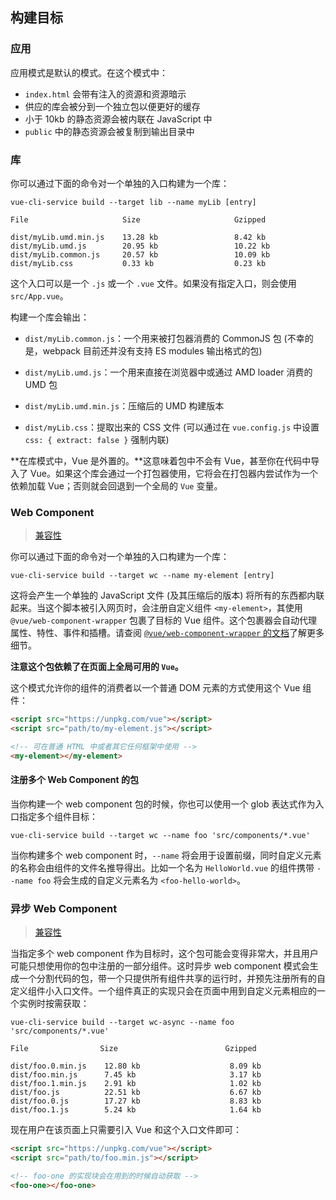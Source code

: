 ## 构建目标

### 应用

应用模式是默认的模式。在这个模式中：

- `index.html` 会带有注入的资源和资源暗示
- 供应的库会被分到一个独立包以便更好的缓存
- 小于 10kb 的静态资源会被内联在 JavaScript 中
- `public` 中的静态资源会被复制到输出目录中

### 库

你可以通过下面的命令对一个单独的入口构建为一个库：

```
vue-cli-service build --target lib --name myLib [entry]
```

```
File                     Size                     Gzipped

dist/myLib.umd.min.js    13.28 kb                 8.42 kb
dist/myLib.umd.js        20.95 kb                 10.22 kb
dist/myLib.common.js     20.57 kb                 10.09 kb
dist/myLib.css           0.33 kb                  0.23 kb
```

这个入口可以是一个 `.js` 或一个 `.vue` 文件。如果没有指定入口，则会使用 `src/App.vue`。

构建一个库会输出：

- `dist/myLib.common.js`：一个用来被打包器消费的 CommonJS 包 (不幸的是，webpack 目前还并没有支持 ES modules 输出格式的包)

- `dist/myLib.umd.js`：一个用来直接在浏览器中或通过 AMD loader 消费的 UMD 包

- `dist/myLib.umd.min.js`：压缩后的 UMD 构建版本

- `dist/myLib.css`：提取出来的 CSS 文件 (可以通过在 `vue.config.js` 中设置 `css: { extract: false }` 强制内联)

**在库模式中，Vue 是外置的。**这意味着包中不会有 Vue，甚至你在代码中导入了 Vue。如果这个库会通过一个打包器使用，它将会在打包器内尝试作为一个依赖加载 Vue；否则就会回退到一个全局的 `Vue` 变量。

### Web Component

> [兼容性](https://github.com/vuejs/vue-web-component-wrapper#compatibility)

你可以通过下面的命令对一个单独的入口构建为一个库：

```
vue-cli-service build --target wc --name my-element [entry]
```

这将会产生一个单独的 JavaScript 文件 (及其压缩后的版本) 将所有的东西都内联起来。当这个脚本被引入网页时，会注册自定义组件 `<my-element>`，其使用 `@vue/web-component-wrapper` 包裹了目标的 Vue 组件。这个包裹器会自动代理属性、特性、事件和插槽。请查阅 [`@vue/web-component-wrapper` 的文档](https://github.com/vuejs/vue-web-component-wrapper)了解更多细节。

**注意这个包依赖了在页面上全局可用的 `Vue`。**

这个模式允许你的组件的消费者以一个普通 DOM 元素的方式使用这个 Vue 组件：

``` html
<script src="https://unpkg.com/vue"></script>
<script src="path/to/my-element.js"></script>

<!-- 可在普通 HTML 中或者其它任何框架中使用 -->
<my-element></my-element>
```

#### 注册多个 Web Component 的包

当你构建一个 web component 包的时候，你也可以使用一个 glob 表达式作为入口指定多个组件目标：

```
vue-cli-service build --target wc --name foo 'src/components/*.vue'
```

当你构建多个 web component 时，`--name` 将会用于设置前缀，同时自定义元素的名称会由组件的文件名推导得出。比如一个名为 `HelloWorld.vue` 的组件携带 `--name foo` 将会生成的自定义元素名为 `<foo-hello-world>`。

### 异步 Web Component

> [兼容性](https://github.com/vuejs/vue-web-component-wrapper#compatibility)

当指定多个 web component 作为目标时，这个包可能会变得非常大，并且用户可能只想使用你的包中注册的一部分组件。这时异步 web component 模式会生成一个分割代码的包，带一个只提供所有组件共享的运行时，并预先注册所有的自定义组件小入口文件。一个组件真正的实现只会在页面中用到自定义元素相应的一个实例时按需获取：


```
vue-cli-service build --target wc-async --name foo 'src/components/*.vue'
```

```
File                Size                        Gzipped

dist/foo.0.min.js    12.80 kb                    8.09 kb
dist/foo.min.js      7.45 kb                     3.17 kb
dist/foo.1.min.js    2.91 kb                     1.02 kb
dist/foo.js          22.51 kb                    6.67 kb
dist/foo.0.js        17.27 kb                    8.83 kb
dist/foo.1.js        5.24 kb                     1.64 kb
```

现在用户在该页面上只需要引入 Vue 和这个入口文件即可：

``` html
<script src="https://unpkg.com/vue"></script>
<script src="path/to/foo.min.js"></script>

<!-- foo-one 的实现块会在用到的时候自动获取 -->
<foo-one></foo-one>
```
